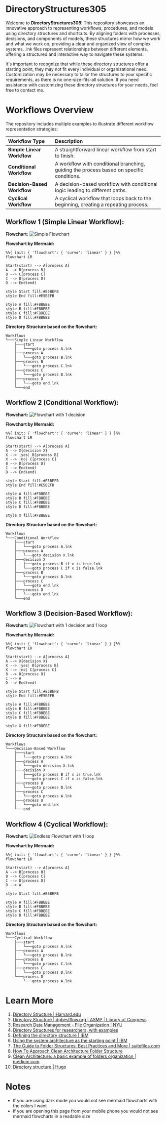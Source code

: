 # DirectoryStructures305

Welcome to **DirectoryStructures305**! This repository showcases an innovative approach to representing workflows, procedures, and models using directory structures and shortcuts. By aligning folders with processes, decisions, and components of models, these structures mirror how we work and what we work on, providing a clear and organized view of complex systems. .lnk files represent relationships between different elements, offering a structured and interactive way to navigate these systems.

It's important to recognize that while these directory structures offer a starting point, they may not fit every individual or organizational need. Customization may be necessary to tailor the structures to your specific requirements, as there is no one-size-fits-all solution. If you need assistance with customizing these directory structures for your needs, feel free to contact me.

# Workflows Overview

The repository includes multiple examples to illustrate different workflow representation strategies:

| Workflow Type | Description |
| :------------------------- | :---------------------------------------------------------- |
| **Simple Linear Workflow** | A straightforward linear workflow from start to finish. |
| **Conditional Workflow** | A workflow with conditional branching, guiding the process based on specific conditions. |
| **Decision-Based Workflow** | A decision-based workflow with conditional logic leading to different paths. |
| **Cyclical Workflow** | A cyclical workflow that loops back to the beginning, creating a repeating process. |


## Workflow 1 (Simple Linear Workflow): 

**Flowchart:**
![Simple Flowchart](https://github.com/user-attachments/assets/693e2f85-45df-42b6-a3c3-78cd8603f2d0)

**Flowchart by Mermaid:**
```mermaid
%%{ init: { 'flowchart': { 'curve': 'linear' } } }%%
flowchart LR

Start(start) --> A[process A]
A --> B[process B]
B --> C[process C]
C --> D[process D]
D --> End(end)

style Start fill:#E5BEFB
style End fill:#E5BEFB

style A fill:#FBBEBE
style B fill:#FBBEBE
style C fill:#FBBEBE
style D fill:#FBBEBE
```

**Directory Structure based on the flowchart:**
```plaintext
Workflows
└───Simple Linear Workflow
    ├───start
    │   └───goto process A.lnk
    ├───process A
    │   └───goto process B.lnk
    ├───process B
    │   └───goto process C.lnk
    ├───process C
    │   └───goto process D.lnk
    ├───process D
    │   └───goto end.lnk
    └───end
```

## Workflow 2 (Conditional Workflow):

**Flowchart:**
![Flowchart with 1 decision](https://github.com/user-attachments/assets/e6683b9e-2e1f-4c27-a45d-e3c2ae78f0c9)

**Flowchart by Mermaid:**
```mermaid
%%{ init: { 'flowchart': { 'curve': 'linear' } } }%%
flowchart LR

Start(start) --> A[process A]
A --> X{decision X}
X --> |yes| B[process B]
X --> |no| C[process C]
B --> D[process D]
C --> End(end)
D --> End(end)

style Start fill:#E5BEFB
style End fill:#E5BEFB

style A fill:#FBBEBE
style B fill:#FBBEBE
style C fill:#FBBEBE
style D fill:#FBBEBE

style X fill:#FBBEBE
```

**Directory Structure based on the flowchart:**
```plaintext
Workflows
└───Conditional Workflow
    ├───start
    │   └───goto process A.lnk
    ├───process A
    │   └───goto decision X.lnk
    ├───decision X
    │   ├───goto process B if x is true.lnk
    │   └───goto process C if x is false.lnk
    ├───process B
    │   └───goto process D.lnk
    ├───process C
    │   └───goto end.lnk
    ├───process D
    │   └───goto end.lnk
    └───end

```

## Workflow 3 (Decision-Based Workflow):

**Flowchart:**
![Flowchart with 1 decision and 1 loop](https://github.com/user-attachments/assets/f67d9494-f131-4855-a21e-8ede25c8a84d)

**Flowchart by Mermaid:**
```mermaid
%%{ init: { 'flowchart': { 'curve': 'linear' } } }%%
flowchart LR

Start(start) --> A[process A]
A --> X{decision X}
X --> |yes| B[process B]
X --> |no| C[process C]
B --> D[process D]
C --> A
D --> End(end)

style Start fill:#E5BEFB
style End fill:#E5BEFB

style A fill:#FBBEBE
style B fill:#FBBEBE
style C fill:#FBBEBE
style D fill:#FBBEBE

style X fill:#FBBEBE
```

**Directory Structure based on the flowchart:**
```plaintext
Workflows
└───Decision-Based Workflow
    ├───start
    │   └───goto process A.lnk
    ├───process A
    │   └───goto decision X.lnk
    ├───decision X
    │   ├───goto process B if x is true.lnk
    │   └───goto process C if x is false.lnk
    ├───process B
    │   └───goto process D.lnk
    ├───process C
    │   └───goto process A.lnk
    ├───process D
    │   └───goto end.lnk
    └───end
```

## Workflow 4 (Cyclical Workflow):

**Flowchart:**
![Endless Flowchart with 1 loop](https://github.com/user-attachments/assets/c2332b68-2b52-454c-81e4-d020f206aa36)

**Flowchart by Mermaid:**
```mermaid
%%{ init: { 'flowchart': { 'curve': 'linear' } } }%%
flowchart LR

Start(start) --> A[process A]
A --> B[process B]
B --> C[process C]
C --> D[process D]
D --> A

style Start fill:#E5BEFB

style A fill:#FBBEBE
style B fill:#FBBEBE
style C fill:#FBBEBE
style D fill:#FBBEBE
```

**Directory Structure based on the flowchart:**
```plaintext
Workflows
└───Cyclical Workflow
    ├───start
    │   └───goto process A.lnk
    ├───process A
    │   └───goto process B.lnk
    ├───process B
    │   └───goto process C.lnk
    ├───process C
    │   └───goto process D.lnk
    └───process D
        └───goto process A.lnk
```
# Learn More

1. [Directory Structure | Harvard.edu](https://datamanagement.hms.harvard.edu/plan-design/directory-structure)
2. [Directory Structure | dpbestflow.org | ASMP | Library of Congress](https://dpbestflow.org/file-management/directory-structure)
3. [Research Data Management - File Organization | NYU](https://guides.nyu.edu/data_management/file-org)
4. [Directory Structures for researchers, with examples](https://ubco-biology.github.io/Procedures-and-Guidelines/directory-structures.html)
5. [Defining the directory structure | IBM](https://www.ibm.com/docs/en/clearcase/10.0.1?topic=components-defining-directory-structure)
6. [Using the system architecture as the starting point | IBM](https://www.ibm.com/docs/en/clearcase/10.0.1?topic=project-using-system-architecture-as-starting-point)
7. [The Guide to Folder Structures: Best Practices and More | suitefiles.com](https://www.suitefiles.com/guides/folder-structures-guide/)
8. [How To Approach Clean Architecture Folder Structure](https://www.milanjovanovic.tech/blog/clean-architecture-folder-structure)
9. [Clean Architecture: a basic example of folders organization | medium.com](https://medium.com/thedevproject/clean-architecture-a-basic-example-of-folders-organization-aab07f9eea68)
10. [Directory structure | Hugo](https://gohugo.io/getting-started/directory-structure/)

# Notes
- If you are using dark mode you would not see mermaid flowcharts with the colors I want
- If you are opening this page from your mobile phone you would not see mermaid flowcharts in a readable size
